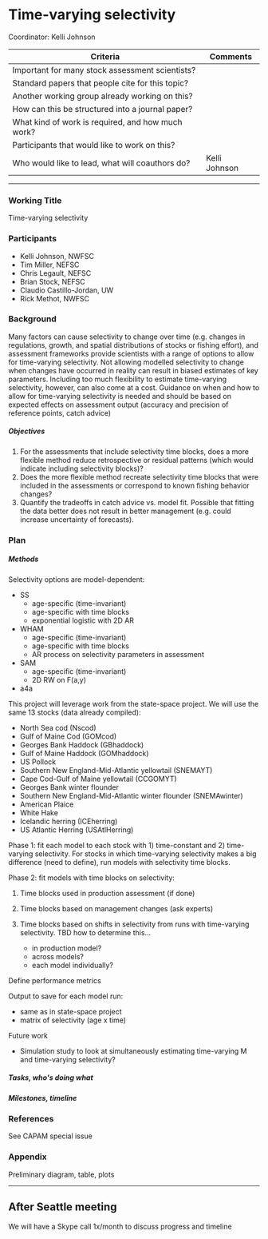 # Time-varying selectivity

Coordinator: Kelli Johnson

Criteria | Comments
-------- | --------
Important for many stock assessment scientists?   | 
Standard papers that people cite for this topic?  | 
Another working group already working on this?    | 
How can this be structured into a journal paper?  | 
What kind of work is required, and how much work? | 
Participants that would like to work on this?     | 
Who would like to lead, what will coauthors do?   | Kelli Johnson

***

### Working Title

Time-varying selectivity

### Participants

  * Kelli Johnson, NWFSC
  * Tim Miller, NEFSC
  * Chris Legault, NEFSC
  * Brian Stock, NEFSC
  * Claudio Castillo-Jordan, UW
  * Rick Methot, NWFSC

### Background

Many factors can cause selectivity to change over time (e.g. changes in regulations, growth, and spatial distributions of stocks or fishing effort), and assessment frameworks provide scientists with a range of options to allow for time-varying selectivity. Not allowing modelled selectivity to change when changes have occurred in reality can result in biased estimates of key parameters. Including too much flexibility to estimate time-varying selectivity, however, can also come at a cost. Guidance on when and how to allow for time-varying selectivity is needed and should be based on expected effects on assessment output (accuracy and precision of reference points, catch advice)

##### Objectives

  1. For the assessments that include selectivity time blocks, does a more flexible method reduce retrospective or residual patterns (which would indicate including selectivity blocks)?
  2. Does the more flexible method recreate selectivity time blocks that were included in the assessments or correspond to known fishing behavior changes?
  3. Quantify the tradeoffs in catch advice vs. model fit. Possible that fitting the data better does not result in better management (e.g. could increase uncertainty of forecasts).

### Plan

##### Methods

Selectivity options are model-dependent:

  * SS
    * age-specific (time-invariant)
    * age-specific with time blocks
    * exponential logistic with 2D AR
  * WHAM
    * age-specific (time-invariant)
    * age-specific with time blocks
    * AR process on selectivity parameters in assessment
  * SAM
    * age-specific (time-invariant)
    * 2D RW on F(a,y)
  * a4a

This project will leverage work from the state-space project. We will use the same 13 stocks (data already compiled):

  * North Sea cod (Nscod)
  * Gulf of Maine Cod (GOMcod)
  * Georges Bank Haddock (GBhaddock)
  * Gulf of Maine Haddock (GOMhaddock)
  * US Pollock
  * Southern New England-Mid-Atlantic yellowtail (SNEMAYT)
  * Cape Cod-Gulf of Maine yellowtail (CCGOMYT)
  * Georges Bank winter flounder
  * Southern New England-Mid-Atlantic winter flounder (SNEMAwinter)
  * American Plaice
  * White Hake
  * Icelandic herring (ICEherring)
  * US Atlantic Herring (USAtlHerring)

Phase 1: fit each model to each stock with 1) time-constant and 2) time-varying selectivity. For stocks in which time-varying selectivity makes a big difference (need to define), run models with selectivity time blocks.

Phase 2: fit models with time blocks on selectivity:

1. Time blocks used in production assessment (if done)
2. Time blocks based on management changes (ask experts)
3. Time blocks based on shifts in selectivity from runs with time-varying selectivity. TBD how to determine this...

    * in production model?
    * across models?
    * each model individually?

Define performance metrics

Output to save for each model run:

  * same as in state-space project
  * matrix of selectivity (age x time)

Future work

* Simulation study to look at simultaneously estimating time-varying M and time-varying selectivity?

##### Tasks, who's doing what

##### Milestones, timeline

### References

See CAPAM special issue

### Appendix

Preliminary diagram, table, plots

***

## After Seattle meeting

We will have a Skype call 1x/month to discuss progress and timeline

